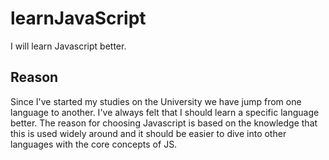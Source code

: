 # learnJavaScript
I will learn Javascript better.

## Reason
Since I've started my studies on the University we have jump from one language to another. I've always felt that I should learn a specific language better. 
The reason for choosing Javascript is based on the knowledge that this is used widely around and it should be easier to dive into other languages with the core concepts of JS.
